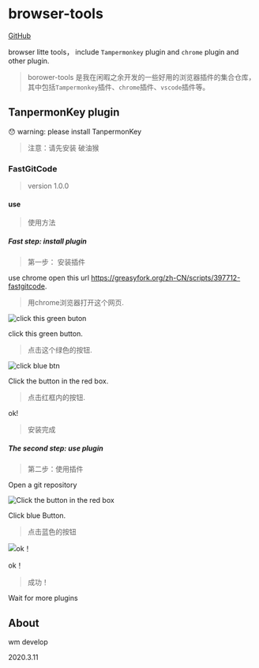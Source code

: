 # browser-tools

[GitHub](https://github.com/holleworldabc/browser-tools)

browser litte tools， include `Tampermonkey` plugin and `chrome` plugin and other plugin.

> borower-tools 是我在闲暇之余开发的一些好用的浏览器插件的集合仓库，其中包括`Tampermonkey`插件、`chrome`插件、`vscode`插件等。

## TanpermonKey plugin

😯 warning: please install TanpermonKey

> 注意：请先安装 破油猴

### FastGitCode

> version 1.0.0

#### use

> 使用方法

##### Fast step: install plugin

> 第一步： 安装插件

use chrome open this url https://greasyfork.org/zh-CN/scripts/397712-fastgitcode.

> 用chrome浏览器打开这个网页.

![click this green buton](https://i.loli.net/2020/03/11/osTA7D4FVGi1e6u.png)

click this green button.

> 点击这个绿色的按钮.

![click blue btn](https://i.loli.net/2020/03/11/CZSOXns4JdDfci6.png)

Click the button in the red box.

> 点击红框内的按钮.

ok!

> 安装完成

##### The second step: use plugin

> 第二步：使用插件

Open a git repository

![Click the button in the red box](https://i.loli.net/2020/03/11/QA8rcDT6alEUB7u.png)

Click blue Button.

> 点击蓝色的按钮

![ok！](https://i.loli.net/2020/03/11/2nB3GlXWVhPEsMg.png)

ok！

> 成功！



Wait for more plugins

## About

wm develop

2020.3.11